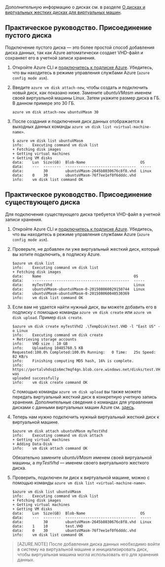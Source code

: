 
Дополнительную информацию о дисках см. в разделе [О дисках и виртуальных жестких дисках для виртуальных машин](../articles/virtual-machines/virtual-machines-linux-about-disks-vhds.md).

<a id="attachempty"></a>
## Практическое руководство. Присоединение пустого диска
Подключение пустого диска — это более простой способ добавления диска данных, так как Azure автоматически создает VHD-файл и сохраняет его в учетной записи хранения.

1.  Откройте Azure CLI и [подключитесь к подписке Azure](../articles/xplat-cli-connect.md). Убедитесь, что вы находитесь в режиме управления службами Azure (`azure config mode asm`).

2.  Введите `azure vm disk attach-new`, чтобы создать и подключить новый диск, как показано ниже. Замените _ubuntuVMasm_ именем своей виртуальной машины Linux. Затем укажите размер диска в ГБ. В данном примере это 30 ГБ.

        azure vm disk attach-new ubuntuVMasm 30

3.	После создания и подключения диск данных отображается в выходных данных команды `azure vm disk list
    <virtual-machine-name>`.

        $ azure vm disk list ubuntuVMasm
        info:    Executing command vm disk list
        + Fetching disk images
        + Getting virtual machines
        + Getting VM disks
        data:    Lun  Size(GB)  Blob-Name                         OS
        data:    ---  --------  --------------------------------  -----
        data:         30        ubuntuVMasm-2645b8030676c8f8.vhd  Linux
        data:    0    30        ubuntuVMasm-76f7ee1ef0f6dddc.vhd
        info:    vm disk list command OK

<a id="attachexisting"></a>
## Практическое руководство. Присоединение существующего диска

Для подключения существующего диска требуется VHD-файл в учетной записи хранения.

1. 	Откройте Azure CLI и [подключитесь к подписке Azure](../articles/xplat-cli-connect.md). Убедитесь, что вы находитесь в режиме управления службами Azure (`azure config mode asm`).

2.	Проверьте, не добавлен ли уже виртуальный жесткий диск, который вы хотите подключить, в подписку Azure.

        $azure vm disk list
    	info:    Executing command vm disk list
    	+ Fetching disk images
    	data:    Name                                          OS
    	data:    --------------------------------------------  -----
    	data:    myTestVhd                                     Linux
    	data:    ubuntuVMasm-ubuntuVMasm-0-201508060029150744  Linux
    	data:    ubuntuVMasm-ubuntuVMasm-0-201508060040530369
    	info:    vm disk list command OK

3.  Если вам не удается найти нужный диск, вы можете добавить его в подписку с помощью команды `azure vm disk create` или `azure vm disk upload`. Пример `disk create`.

        $azure vm disk create myTestVhd2 .\TempDisk\test.VHD -l "East US" -o Linux
		info:    Executing command vm disk create
		+ Retrieving storage accounts
		info:    VHD size : 10 GB
		info:    Uploading 10485760.5 KB
		Requested:100.0% Completed:100.0% Running:   0 Time:   25s Speed:    82 KB/s
		info:    Finishing computing MD5 hash, 16% is complete.
		info:    https://portalvhdsq1s6mc7mqf4gn.blob.core.windows.net/disks/test.VHD was
		uploaded successfully
		info:    vm disk create command OK

	С помощью команды `azure vm disk upload` вы также можете передать виртуальный жесткий диск в конкретную учетную запись хранения. Дополнительные сведения о командах для управления дисками с данными виртуальных машин Azure см. [здесь](virtual-machines-command-line-tools.md#commands-to-manage-your-azure-virtual-machine-data-disks).

4.  Теперь нам нужно подключить нужный виртуальный жесткий диск к виртуальной машине.

		$azure vm disk attach ubuntuVMasm myTestVhd
		info:    Executing command vm disk attach
		+ Getting virtual machines
		+ Adding Data-Disk
		info:    vm disk attach command OK

	Обязательно замените _ubuntuVMasm_ именем своей виртуальной машины, а _myTestVhd_ — именем своего виртуального жесткого диска.

5.	Проверить, подключен ли диск к виртуальной машине, можно с помощью команды `azure vm disk list
 	<virtual-machine-name>`.

		$azure vm disk list ubuntuVMasm
		info:    Executing command vm disk list
		+ Fetching disk images
		+ Getting virtual machines
		+ Getting VM disks
		data:    Lun  Size(GB)  Blob-Name                         OS
		data:    ---  --------  --------------------------------  -----
		data:         30        ubuntuVMasm-2645b8030676c8f8.vhd  Linux
		data:    1    10        test.VHD
		data:    0    30        ubuntuVMasm-76f7ee1ef0f6dddc.vhd
		info:    vm disk list command OK


> [AZURE.NOTE]
После добавления диска данных необходимо войти в систему на виртуальной машине и инициализировать диск, чтобы виртуальная машина могла использовать его для хранения данных.

<!---HONumber=AcomDC_0406_2016-->